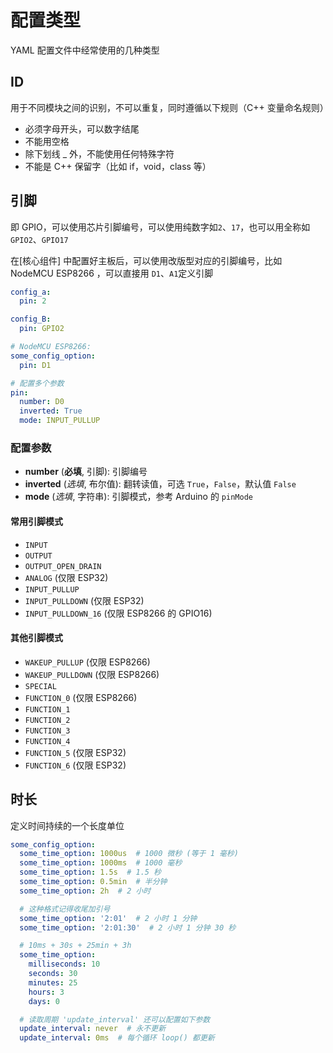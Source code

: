 # 配置类型

YAML 配置文件中经常使用的几种类型

## ID

用于不同模块之间的识别，不可以重复，同时遵循以下规则（C++ 变量命名规则）

 - 必须字母开头，可以数字结尾
 - 不能用空格
 - 除下划线 _ 外，不能使用任何特殊字符
 - 不能是 C++ 保留字（比如 if，void，class 等）


## 引脚

即 GPIO，可以使用芯片引脚编号，可以使用纯数字如`2`、`17`，也可以用全称如 `GPIO2`、`GPIO17`

在[核心组件] 中配置好主板后，可以使用改版型对应的引脚编号，比如 NodeMCU ESP8266 ，可以直接用 `D1`、`A1`定义引脚

```yaml
config_a:
  pin: 2

config_B:
  pin: GPIO2

# NodeMCU ESP8266:
some_config_option:
  pin: D1

# 配置多个参数
pin:
  number: D0
  inverted: True
  mode: INPUT_PULLUP
```

### 配置参数

- **number** (**必填**, 引脚): 引脚编号
- **inverted** (*选填*, 布尔值): 翻转读值，可选 `True`，`False`，默认值 `False`
- **mode** (*选填*, 字符串): 引脚模式，参考 Arduino 的 `pinMode`


#### 常用引脚模式

- `INPUT`
- `OUTPUT`
- `OUTPUT_OPEN_DRAIN`
- `ANALOG` (仅限 ESP32)
- `INPUT_PULLUP`
- `INPUT_PULLDOWN` (仅限 ESP32)
- `INPUT_PULLDOWN_16` (仅限 ESP8266 的 GPIO16)

#### 其他引脚模式

- `WAKEUP_PULLUP` (仅限 ESP8266)
- `WAKEUP_PULLDOWN` (仅限 ESP8266)
- `SPECIAL`
- `FUNCTION_0` (仅限 ESP8266)
- `FUNCTION_1`
- `FUNCTION_2`
- `FUNCTION_3`
- `FUNCTION_4`
- `FUNCTION_5` (仅限 ESP32)
- `FUNCTION_6` (仅限 ESP32)


## 时长

定义时间持续的一个长度单位

```yaml
some_config_option:
  some_time_option: 1000us  # 1000 微秒 (等于 1 毫秒)
  some_time_option: 1000ms  # 1000 毫秒
  some_time_option: 1.5s  # 1.5 秒
  some_time_option: 0.5min  # 半分钟
  some_time_option: 2h  # 2 小时

  # 这种格式记得收尾加引号
  some_time_option: '2:01'  # 2 小时 1 分钟
  some_time_option: '2:01:30'  # 2 小时 1 分钟 30 秒

  # 10ms + 30s + 25min + 3h
  some_time_option:
    milliseconds: 10
    seconds: 30
    minutes: 25
    hours: 3
    days: 0

  # 读取周期 'update_interval' 还可以配置如下参数
  update_interval: never  # 永不更新
  update_interval: 0ms  # 每个循环 loop() 都更新
```



